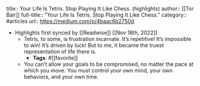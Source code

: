 title:: Your Life Is Tetris. Stop Playing It Like Chess. (highlights)
author:: [[Tor Bair]]
full-title:: "Your Life Is Tetris. Stop Playing It Like Chess."
category:: #articles
url:: https://medium.com/p/4baac6b2750d

- Highlights first synced by [[Readwise]] [[Nov 18th, 2022]]
	- Tetris, to some, is frustration incarnate. It’s repetitive! It’s impossible to win! It’s driven by luck! But to me, it became the truest representation of life there is.
		- **Tags**: #[[favorite]]
	- You can’t allow your goals to be compromised, no matter the pace at which you move. You must control your own mind, your own behaviors, and your own time.